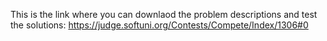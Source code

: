 This is the link where you can downlaod the problem descriptions and test the solutions:
https://judge.softuni.org/Contests/Compete/Index/1306#0
